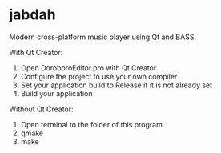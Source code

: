 # jabdah
Modern cross-platform music player using Qt and BASS.

With Qt Creator:
1. Open DoroboroEditor.pro with Qt Creator
2. Configure the project to use your own compiler
3. Set your application build to Release if it is not already set
4. Build your application

Without Qt Creator:
1. Open terminal to the folder of this program
2. qmake
3. make
